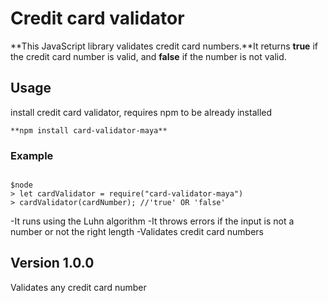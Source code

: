 # Credit card validator

**This JavaScript library validates credit card numbers.**It returns **true** if the credit card number is valid, and **false** if the number is not valid.


## Usage

install credit card validator, requires npm to be already installed
```
**npm install card-validator-maya**
```

### Example

```

$node
> let cardValidator = require("card-validator-maya")
> cardValidator(cardNumber); //'true' OR 'false'

```

-It runs using the Luhn algorithm
-It throws errors if the input is not a number or not the right length
-Validates credit card numbers


## Version 1.0.0

Validates any credit card number

 

